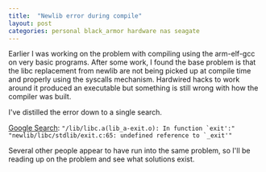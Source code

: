 ```yaml
---
title:  "Newlib error during compile"
layout: post
categories: personal black_armor hardware nas seagate
---
```


Earlier I was working on the problem with compiling using the arm-elf-gcc on very basic programs.  After some work, I found the base problem is that the libc replacement from newlib are not being picked up at compile time and properly using the syscalls mechanism. Hardwired hacks to work around it produced an executable but something is still wrong with how the compiler was built.

I've distilled the error down to a single search.

[Google Search](https://www.google.com/search?gcx=c&sourceid=chrome&ie=UTF-8&q=%22%2Flib%2Flibc.a(lib_a-exit.o)%3A+In+function+%60exit%27%3A%22+%22newlib%2Flibc%2Fstdlib%2Fexit.c%3A65%3A+undefined+reference+to+%60_exit%27%22): ```"/lib/libc.a(lib_a-exit.o): In function `exit':" "newlib/libc/stdlib/exit.c:65: undefined reference to `_exit'"```

Several other people appear to have run into the same problem, so I'll be reading up on the problem and see what solutions exist.
